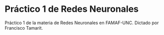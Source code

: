 # Práctico 1 de Redes Neuronales

Práctico 1 de la materia de Redes Neuronales en FAMAF-UNC. Dictado por Francisco
Tamarit.
